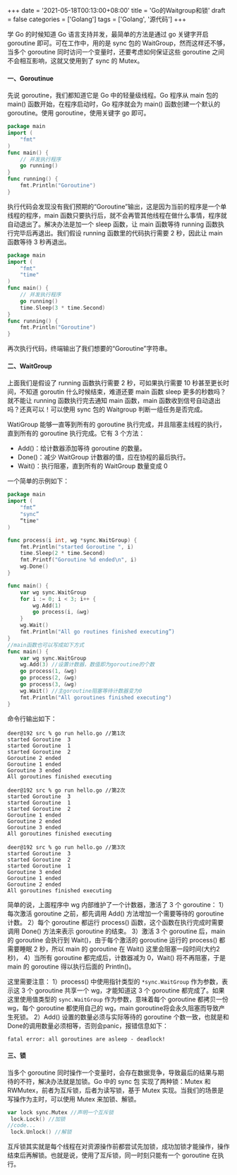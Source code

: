 +++
date = '2021-05-18T00:13:00+08:00'
title = 'Go的Waitgroup和锁'
draft = false
categories = ['Golang']
tags = ['Golang', '源代码']
+++

学 Go 的时候知道 Go 语言支持并发，最简单的方法是通过 go 关键字开启 goroutine 即可。可在工作中，用的是 sync 包的 WaitGroup，然而这样还不够，当多个 goroutine 同时访问一个变量时，还要考虑如何保证这些 goroutine 之间不会相互影响，这就又使用到了 sync 的 Mutex。

#### 一、Goroutinue
先说 goroutine，我们都知道它是 Go 中的轻量级线程。Go 程序从 main 包的 main() 函数开始，在程序启动时，Go 程序就会为 main() 函数创建一个默认的 goroutine。使用 goroutine，使用关键字 go 即可。
```go
package main
import (
    "fmt"
)
func main() {
    // 并发执行程序
    go running()
}
func running() {
    fmt.Println("Goroutine")
}
```
执行代码会发现没有我们预期的“Goroutine”输出，这是因为当前的程序是一个单线程的程序，main 函数只要执行后，就不会再管其他线程在做什么事情，程序就自动退出了。解决办法是加一个 sleep 函数，让 main 函数等待 running 函数执行完毕后再退出。我们假设 running 函数里的代码执行需要 2 秒，因此让 main 函数等待 3 秒再退出。
```go
package main
import (
    "fmt"
    "time"
)
func main() {
    // 并发执行程序
    go running()
    time.Sleep(3 * time.Second)
}
func running() {
    fmt.Println("Goroutine")
}
```
再次执行代码，终端输出了我们想要的“Goroutine”字符串。

#### 二、WaitGroup
上面我们是假设了 running 函数执行需要 2 秒，可如果执行需要 10 秒甚至更长时间，不知道 goroutin 什么时候结束，难道还要 main 函数 sleep 更多的秒数吗？就不能让 running 函数执行完去通知 main 函数，main 函数收到信号自动退出吗？还真可以！可以使用 sync 包的 Waitgroup 判断一组任务是否完成。

WatiGroup 能够一直等到所有的 goroutine 执行完成，并且阻塞主线程的执行，直到所有的 goroutine 执行完成。它有 3 个方法：
* Add()：给计数器添加等待 goroutine 的数量。
* Done()：减少 WaitGroup 计数器的值，应在协程的最后执行。
* Wait()：执行阻塞，直到所有的 WaitGroup 数量变成 0

一个简单的示例如下：
```go
package main 
import ( 
    "fmt” 
    "sync” 
    “time"
) 

func process(i int, wg *sync.WaitGroup) { 
    fmt.Println("started Goroutine ", i) 
    time.Sleep(2 * time.Second) 
    fmt.Printf("Goroutine %d ended\n", i) 
    wg.Done() 
} 

func main() { 
    var wg sync.WaitGroup 
    for i := 0; i < 3; i++ { 
        wg.Add(1) 
        go process(i, &wg) 
    } 
    wg.Wait() 
    fmt.Println("All go routines finished executing”) 
}
//main函数也可以写成如下方式
func main() {
    var wg sync.WaitGroup
    wg.Add(3) //设置计数器，数值即为goroutine的个数
    go process(1, &wg)
    go process(2, &wg)
    go process(3, &wg)
    wg.Wait() //主goroutine阻塞等待计数器变为0
    fmt.Println("All goroutines finished executing")
}
```
命令行输出如下：
```
deer@192 src % go run hello.go //第1次
started Goroutine  3
started Goroutine  1
started Goroutine  2
Goroutine 2 ended
Goroutine 1 ended
Goroutine 3 ended
All goroutines finished executing

deer@192 src % go run hello.go //第2次
started Goroutine  3
started Goroutine  1
started Goroutine  2
Goroutine 1 ended
Goroutine 2 ended
Goroutine 3 ended
All goroutines finished executing

deer@192 src % go run hello.go //第3次
started Goroutine  3
started Goroutine  2
started Goroutine  1
Goroutine 3 ended
Goroutine 1 ended
Goroutine 2 ended
All goroutines finished executing
```
简单的说，上面程序中 wg 内部维护了一个计数器，激活了 3 个 goroutine：
1）每次激活 goroutine 之前，都先调用 Add() 方法增加一个需要等待的 goroutine 计数。
2）每个 goroutine 都运行 process() 函数，这个函数在执行完成时需要调用 Done() 方法来表示 goroutine 的结束。
3）激活 3 个 goroutine 后，main 的 goroutine 会执行到 Wait()，由于每个激活的 goroutine 运行的 process() 都需要睡眠 2 秒，所以 main 的 goroutine 在 Wait() 这里会阻塞一段时间(大约2秒)，
4）当所有 goroutine 都完成后，计数器减为 0，Wait() 将不再阻塞，于是 main 的 goroutine 得以执行后面的 Println()。

这里需要注意：
1）process() 中使用指针类型的 `*sync.WaitGroup` 作为参数，表示这 3 个 goroutine 共享一个 wg，才能知道这 3 个 goroutine 都完成了。如果这里使用值类型的 `sync.WaitGroup` 作为参数，意味着每个 goroutine 都拷贝一份 wg，每个 goroutine 都使用自己的 wg，main goroutine将会永久阻塞而导致产生死锁。
2）Add() 设置的数量必须与实际等待的 goroutine 个数一致，也就是和Done的调用数量必须相等，否则会panic，报错信息如下：
```
fatal error: all goroutines are asleep - deadlock!
```

#### 三、锁
当多个 goroutine 同时操作一个变量时，会存在数据竞争，导致最后的结果与期待的不符，解决办法就是加锁。Go 中的 sync 包 实现了两种锁：Mutex 和 RWMutex，前者为互斥锁，后者为读写锁，基于 Mutex 实现。当我们的场景是写操作为主时，可以使用 Mutex 来加锁、解锁。
```go
var lock sync.Mutex //声明一个互斥锁
 lock.Lock() //加锁
//code...
 lock.Unlock() //解锁
```
互斥锁其实就是每个线程在对资源操作前都尝试先加锁，成功加锁才能操作，操作结束后再解锁。也就是说，使用了互斥锁，同一时刻只能有一个 goroutine 在执行。